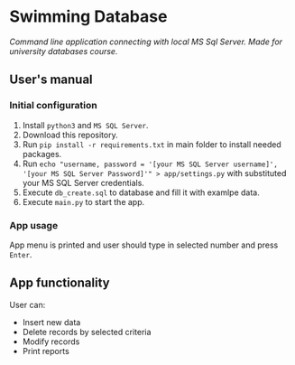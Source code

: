 # Swimming Database
*Command line application connecting with local MS Sql Server. Made for university databases course.*

## User's manual

### Initial configuration
1. Install `python3` and `MS SQL Server`.
2. Download this repository.
3. Run `pip install -r requirements.txt` in main folder to install needed packages.
4. Run `echo "username, password = '[your MS SQL Server username]', '[your MS SQL Server Password]'" > app/settings.py` with substituted your MS SQL Server credentials. 
5. Execute `db_create.sql` to database and fill it with examlpe data.
6. Execute `main.py` to start the app.

### App usage
App menu is printed and user should type in selected number and press `Enter`.

## App functionality
User can:
* Insert new data
* Delete records by selected criteria
* Modify records
* Print reports
